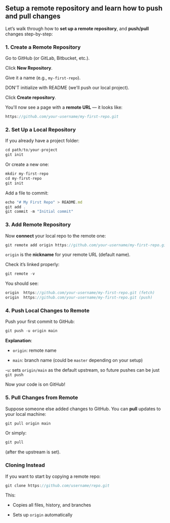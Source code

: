 ## Setup a remote repository and learn how to push and pull changes

Let’s walk through how to **set up a remote repository**, and **push/pull** changes step-by-step:

### 1. Create a Remote Repository
Go to GitHub (or GitLab, Bitbucket, etc.).

Click **New Repository**.

Give it a name (e.g., `my-first-repo`).

DON'T initialize with README (we'll push our local project).

Click **Create repository**.

You'll now see a page with a **remote URL** — it looks like:
```js
https://github.com/your-username/my-first-repo.git
```

### 2. Set Up a Local Repository
If you already have a project folder:
```js
cd path/to/your-project
git init
```
Or create a new one:
```js
mkdir my-first-repo
cd my-first-repo
git init
```
Add a file to commit:
```js
echo "# My First Repo" > README.md
git add .
git commit -m "Initial commit"
```

### 3. Add Remote Repository
Now **connect** your local repo to the remote one:
```js
git remote add origin https://github.com/your-username/my-first-repo.git
```
`origin` is the **nickname** for your remote URL (default name).

Check it’s linked properly:
```js
git remote -v
```
You should see:
```js
origin  https://github.com/your-username/my-first-repo.git (fetch)
origin  https://github.com/your-username/my-first-repo.git (push)
```

### 4. Push Local Changes to Remote
Push your first commit to GitHub:
```js
git push -u origin main
```
**Explanation**:

* `origin`: remote name

* `main`: branch name (could be `master` depending on your setup)

-`u`: sets `origin/main` as the default upstream, so future pushes can be just `git push`

Now your code is on GitHub!

### 5. Pull Changes from Remote
Suppose someone else added changes to GitHub. You can **pull** updates to your local machine:
```js
git pull origin main
```
Or simply:
```js
git pull
```
(after the upstream is set).

### Cloning Instead
If you want to start by copying a remote repo:
```js
git clone https://github.com/username/repo.git
```
This:

* Copies all files, history, and branches

* Sets up `origin` automatically
